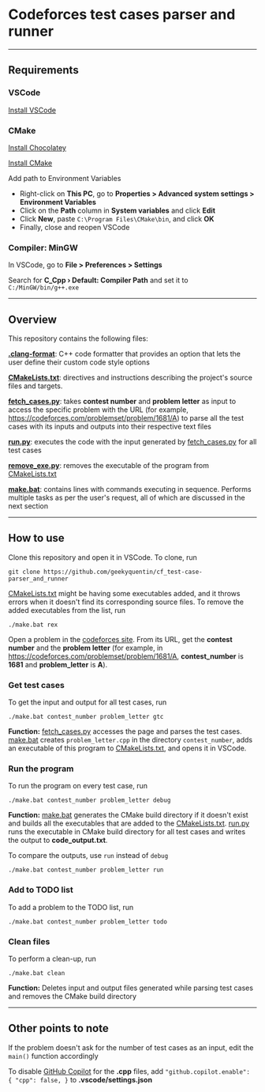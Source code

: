 # Codeforces test cases parser and runner

---

## Requirements

### VSCode

[Install VSCode](https://code.visualstudio.com/download)

### CMake

[Install Chocolatey](https://docs.chocolatey.org/en-us/choco/setup)

[Install CMake](https://community.chocolatey.org/packages/cmake)

Add path to Environment Variables

-   Right-click on **This PC**, go to **Properties > Advanced system settings > Environment Variables**
-   Click on the **Path** column in **System variables** and click **Edit**
-   Click **New**, paste `C:\Program Files\CMake\bin`, and click **OK**
-   Finally, close and reopen VSCode

### Compiler: **MinGW**

In VSCode, go to **File > Preferences > Settings**

Search for **C_Cpp › Default: Compiler Path** and set it to `C:/MinGW/bin/g++.exe`

---

## Overview

This repository contains the following files:

**[.clang-format](https://github.com/geekyquentin/cf_test-case-parser_and_runner/blob/main/.clang-format)**: C++ code formatter that provides an option that lets the user define their custom code style options

**[CMakeLists.txt](https://github.com/geekyquentin/cf_test-case-parser_and_runner/blob/main/CMakeLists.txt)**: directives and instructions describing the project's source files and targets.

**[fetch_cases.py](https://github.com/geekyquentin/cf_test-case-parser_and_runner/blob/main/fetch_cases.py)**: takes **contest number** and **problem letter** as input to access the specific problem with the URL (for example, https://codeforces.com/problemset/problem/1681/A) to parse all the test cases with its inputs and outputs into their respective text files

**[run.py](https://github.com/geekyquentin/cf_test-case-parser_and_runner/blob/main/run.py)**: executes the code with the input generated by [fetch_cases.py](https://github.com/geekyquentin/cf_test-case-parser_and_runner/blob/main/fetch_cases.py) for all test cases

**[remove_exe.py](https://github.com/geekyquentin/cf_test-case-parser_and_runner/blob/main/remove_exe.py)**: removes the executable of the program from [CMakeLists.txt](https://github.com/geekyquentin/cf_test-case-parser_and_runner/blob/main/CMakeLists.txt)

**[make.bat](https://github.com/geekyquentin/cf_test-case-parser_and_runner/blob/main/make.bat)**: contains lines with commands executing in sequence. Performs multiple tasks as per the user's request, all of which are discussed in the next section

---

## How to use

Clone this repository and open it in VSCode. To clone, run

`git clone https://github.com/geekyquentin/cf_test-case-parser_and_runner`

[CMakeLists.txt](https://github.com/geekyquentin/cf_test-case-parser_and_runner/blob/main/CMakeLists.txt) might be having some executables added, and it throws errors when it doesn't find its corresponding source files. To remove the added executables from the list, run

`./make.bat rex`

Open a problem in the [codeforces site](codeforces.com). From its URL, get the **contest number** and the **problem letter** (for example, in https://codeforces.com/problemset/problem/1681/A, **contest_number** is **1681** and **problem_letter** is **A**).

### Get test cases

To get the input and output for all test cases, run

`./make.bat contest_number problem_letter gtc`

**Function:** [fetch_cases.py](https://github.com/geekyquentin/cf_test-case-parser_and_runner/blob/main/fetch_cases.py) accesses the page and parses the test cases. [make.bat](https://github.com/geekyquentin/cf_test-case-parser_and_runner/blob/main/make.bat) creates `problem_letter.cpp` in the directory `contest_number`, adds an executable of this program to [CMakeLists.txt](https://github.com/geekyquentin/cf_test-case-parser_and_runner/blob/main/CMakeLists.txt), and opens it in VSCode.

### Run the program

To run the program on every test case, run

`./make.bat contest_number problem_letter debug`

**Function:** [make.bat](https://github.com/geekyquentin/cf_test-case-parser_and_runner/blob/main/make.bat) generates the CMake build directory if it doesn't exist and builds all the executables that are added to the [CMakeLists.txt](https://github.com/geekyquentin/cf_test-case-parser_and_runner/blob/main/CMakeLists.txt). [run.py](https://github.com/geekyquentin/cf_test-case-parser_and_runner/blob/main/run.py) runs the executable in CMake build directory for all test cases and writes the output to **code_output.txt**.

To compare the outputs, use `run` instead of `debug`

`./make.bat contest_number problem_letter run`

### Add to TODO list

To add a problem to the TODO list, run

`./make.bat contest_number problem_letter todo`

### Clean files

To perform a clean-up, run

`./make.bat clean`

**Function:** Deletes input and output files generated while parsing test cases and removes the CMake build directory

---

## Other points to note

If the problem doesn't ask for the number of test cases as an input, edit the `main()` function accordingly

To disable [GitHub Copilot](https://github.com/features/copilot) for the **.cpp** files, add `"github.copilot.enable": { "cpp": false, }` to **.vscode/settings.json**
